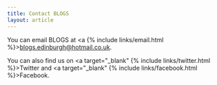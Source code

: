 ```yaml
---
title: Contact BLOGS
layout: article
---
```


You can email BLOGS at <a {% include links/email.html %}>blogs.edinburgh@hotmail.co.uk</a>.

You can also find us on <a target="_blank" {% include links/twitter.html %}>Twitter</a> and <a target="_blank" {% include links/facebook.html %}>Facebook</a>.
